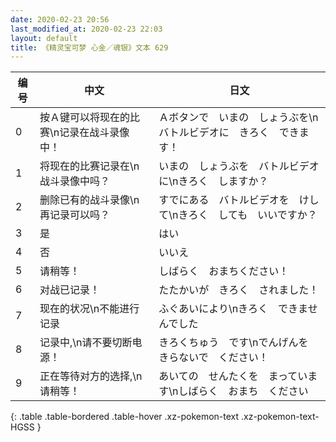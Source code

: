 ```yaml
---
date: 2020-02-23 20:56
last_modified_at: 2020-02-23 22:03
layout: default
title: 《精灵宝可梦 心金／魂银》文本 629
---
```

| 编号 | 中文 | 日文 |
| ---- | ---- | ---- |
| 0 | 按Ａ键可以将现在的比赛\n记录在战斗录像中！ | Ａボタンで　いまの　しょうぶを\nバトルビデオに　きろく　できます！ |
| 1 | 将现在的比赛记录在\n战斗录像中吗？ | いまの　しょうぶを　バトルビデオに\nきろく　しますか？ |
| 2 | 删除已有的战斗录像\n再记录可以吗？ | すでにある　バトルビデオを　けして\nきろく　しても　いいですか？ |
| 3 | 是 | はい |
| 4 | 否 | いいえ |
| 5 | 请稍等！ | しばらく　おまちください！ |
| 6 | 对战已记录！ | たたかいが　きろく　されました！ |
| 7 | 现在的状况\n不能进行记录 | ふぐあいにより\nきろく　できませんでした |
| 8 | 记录中,\n请不要切断电源！　 | きろくちゅう　です\nでんげんを　きらないで　ください！　 |
| 9 | 正在等待对方的选择,\n请稍等！ | あいての　せんたくを　まっています\nしばらく　おまち　ください |
{: .table .table-bordered .table-hover .xz-pokemon-text .xz-pokemon-text-HGSS }